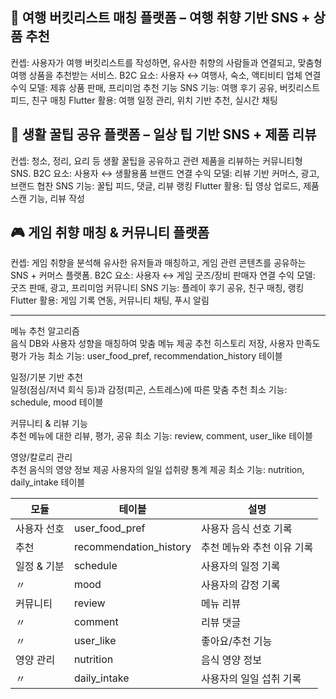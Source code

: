 ## 🛬 여행 버킷리스트 매칭 플랫폼 – 여행 취향 기반 SNS + 상품 추천
컨셉: 사용자가 여행 버킷리스트를 작성하면, 유사한 취향의 사람들과 연결되고, 맞춤형 여행 상품을 추천받는 서비스.
B2C 요소: 사용자 ↔ 여행사, 숙소, 액티비티 업체 연결
수익 모델: 제휴 상품 판매, 프리미엄 추천 기능
SNS 기능: 여행 후기 공유, 버킷리스트 피드, 친구 매칭
Flutter 활용: 여행 일정 관리, 위치 기반 추천, 실시간 채팅

## 🧼 생활 꿀팁 공유 플랫폼 – 일상 팁 기반 SNS + 제품 리뷰
컨셉: 청소, 정리, 요리 등 생활 꿀팁을 공유하고 관련 제품을 리뷰하는 커뮤니티형 SNS.
B2C 요소: 사용자 ↔ 생활용품 브랜드 연결
수익 모델: 리뷰 기반 커머스, 광고, 브랜드 협찬
SNS 기능: 꿀팁 피드, 댓글, 리뷰 랭킹
Flutter 활용: 팁 영상 업로드, 제품 스캔 기능, 리뷰 작성

## 🎮 게임 취향 매칭 & 커뮤니티 플랫폼
컨셉: 게임 취향을 분석해 유사한 유저들과 매칭하고, 게임 관련 콘텐츠를 공유하는 SNS + 커머스 플랫폼.
B2C 요소: 사용자 ↔ 게임 굿즈/장비 판매자 연결
수익 모델: 굿즈 판매, 광고, 프리미엄 커뮤니티
SNS 기능: 플레이 후기 공유, 친구 매칭, 랭킹Flutter 활용: 게임 기록 연동, 커뮤니티 채팅, 푸시 알림



----------------------------------------------------------------------------
메뉴 추천 알고리즘
<br>
음식 DB와 사용자 성향을 매칭하여 맞춤 메뉴 제공
추천 히스토리 저장, 사용자 만족도 평가 가능
최소 기능: user_food_pref, recommendation_history 테이블

일정/기분 기반 추천
<br>
일정(점심/저녁 회식 등)과 감정(피곤, 스트레스)에 따른 맞춤 추천
최소 기능: schedule, mood 테이블

커뮤니티 & 리뷰 기능
<br>
추천 메뉴에 대한 리뷰, 평가, 공유
최소 기능: review, comment, user_like 테이블

영양/칼로리 관리
<br>
추천 음식의 영양 정보 제공
사용자의 일일 섭취량 통계 제공
최소 기능: nutrition, daily_intake 테이블



| 모듈       | 테이블                    | 설명                     |
| -------- | ---------------------- | ---------------------- |
| 사용자 선호   | user_food_pref         | 사용자 음식 선호 기록           |
| 추천       | recommendation_history | 추천 메뉴와 추천 이유 기록        |
| 일정 & 기분  | schedule               | 사용자의 일정 기록             |
| 〃        | mood                   | 사용자의 감정 기록             |
| 커뮤니티     | review                 | 메뉴 리뷰                  |
| 〃        | comment                | 리뷰 댓글                  |
| 〃        | user_like              | 좋아요/추천 기능              |
| 영양 관리    | nutrition              | 음식 영양 정보               |
| 〃        | daily_intake           | 사용자의 일일 섭취 기록          |
